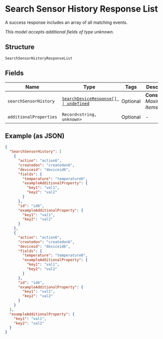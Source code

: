 
# Search Sensor History Response List

A success response includes an array of all matching events.

*This model accepts additional fields of type unknown.*

## Structure

`SearchSensorHistoryResponseList`

## Fields

| Name | Type | Tags | Description |
|  --- | --- | --- | --- |
| `searchSensorHistory` | [`SearchDeviceResponse[] \| undefined`](../../doc/models/search-device-response.md) | Optional | **Constraints**: *Maximum Items*: `100` |
| `additionalProperties` | `Record<string, unknown>` | Optional | - |

## Example (as JSON)

```json
{
  "SearchSensorHistory": [
    {
      "action": "action6",
      "createdon": "createdon6",
      "deviceid": "deviceid6",
      "fields": {
        "temperature": "temperature0",
        "exampleAdditionalProperty": {
          "key1": "val1",
          "key2": "val2"
        }
      },
      "id": "id6",
      "exampleAdditionalProperty": {
        "key1": "val1",
        "key2": "val2"
      }
    },
    {
      "action": "action6",
      "createdon": "createdon6",
      "deviceid": "deviceid6",
      "fields": {
        "temperature": "temperature0",
        "exampleAdditionalProperty": {
          "key1": "val1",
          "key2": "val2"
        }
      },
      "id": "id6",
      "exampleAdditionalProperty": {
        "key1": "val1",
        "key2": "val2"
      }
    }
  ],
  "exampleAdditionalProperty": {
    "key1": "val1",
    "key2": "val2"
  }
}
```

